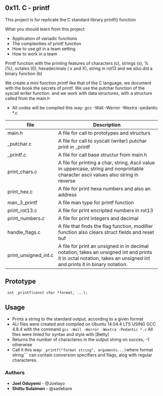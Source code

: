 ## 0x11. C - printf

This project is for replicate the C standard library printf() function

What you should learn from this project:

- Application of variadic functions
- The complexities of printf function
- How to use git in a team setting
- How to work in a team


Printf function with  the printing features of characters (c), strings (s), % (%), octales (0), hexadecimals ( x and X), string in rot13 and we also did a binary function (b)

We create a mini function printf like that of the C language, we document with the book the secrets of printf.
We use the putchar function of the syscall writer function. and we work with data structures,
with a structure called from the main.h


- All codes will be compiled this way: gcc -Wall -Werror -Wextra -pedantic *.c


file   |   Description
--|--
main.h | A file for call to prototypes and structurs
_putchar.c | A file for call to syscall (writer)  putchar print  in _printf
_printf.c | A file  for call base structur from main.h
print_chars.c | A file for printing a char, string, Ascii value in uppercase, string and nonprintable character ascii values also string in reverse
print_hex.c | A file for print hexa numbers and also an address
man_3_printf | A file man type for printf function
print_rot13.c | A file for print encripted numbers in rot13
print_numbers.c | A file for print integers and decimal
handle_flags.c | A file that finds the flag function, modifier function also clears struct fields and reset buf
print_unsigned_int.c | A file for print an unsigned in in decimal notation, takes an unsigned int and prints it in octal notation, takes an unsigned int and prints it in binary notation.

## Prototype
``` int _printf(const char *format, ...);```

## Usage
* Prints a string to the standard output, according to a given format
* ALl files were created and compiled on Ubuntu 14.04.4 LTS USING  GCC 4.8.4 with the command ```gcc -Wall -Werror -Wextra -Pedantic *.c```
All files were linted for syntax and style with [Betty]
* Returns the number of characteres in the output string on succes, -1 otherwise
* Call it this way: ```_printf("format string", arguments...)```where format string``` can contain conversion specifiers and flags, alog with regular characteres.





### Authors
* **Joel Oduyemi** - @Joelayo
* **Shittu Sulaimon** - @sadebare
